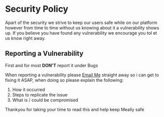 # Security Policy
Apart of the security we strive to keep our users safe while on our platform however from time to time without us knowing about it a vulnerability shows up. If you believe you have found any vulnerability we encourage you tol et us know right away.

## Reporting a Vulnerability
First and for most **DON'T** report it under Bugs

When reporting a vulnerability please [Email Me](jacob35422@gmail.com) straight away so i can get to fixing it ASAP, when doing so please explain the following:

1. How it occurred
2. Steps to replicate the issue
3. What is / could be compromised

Thankyou for taking your time to read this and help keep Meally safe
